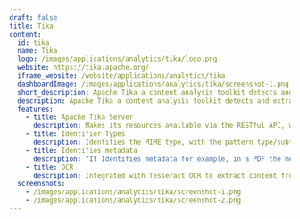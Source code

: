 ```yaml
---
draft: false
title: Tika
content:
  id: tika
  name: Tika
  logo: /images/applications/analytics/tika/logo.png
  website: https://tika.apache.org/
  iframe_website: /website/applications/analytics/tika
  dashboardImage: /images/applications/analytics/tika/screenshot-1.png
  short_description: Apache Tika a content analysis toolkit detects and extracts metadata and text from over a thousand different file types (such as PPT, XLS, and PDF).
  description: Apache Tika a content analysis toolkit detects and extracts metadata and text from over a thousand different file types (such as PPT, XLS, and PDF). All of these file types can be parsed through a single interface, making Apache Tika useful for search engine indexing, content analysis, translation, and much more.
  features:
    - title: Apache Tika Server
      description: Makes its resources available via the RESTful API, which will be the subject of this article.
    - title: Identifier Types
      description: Identifies the MIME type, with the pattern type/subtype, for example, image/png.
    - title: Identifies metadata
      description: "It Identifies metadata for example, in a PDF the metadata is pdf: PDFVersion,access_permission, language, dc: format, and Creation-Date (more details below)."
    - title: OCR
      description: Integrated with Tesseract OCR to extract content from images.
  screenshots:
    - /images/applications/analytics/tika/screenshot-1.png
    - /images/applications/analytics/tika/screenshot-2.png
---
```

